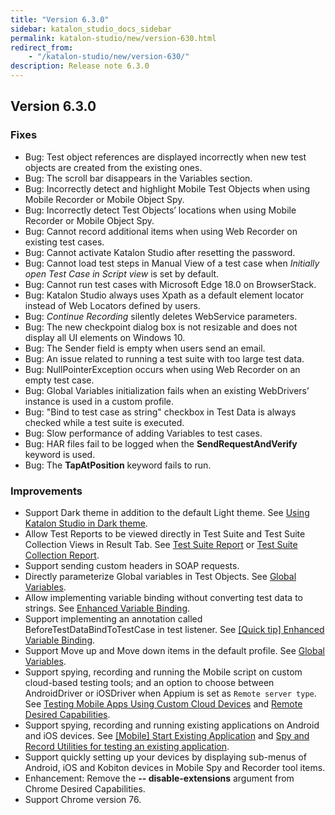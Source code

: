 ```yaml
---
title: "Version 6.3.0" 
sidebar: katalon_studio_docs_sidebar
permalink: katalon-studio/new/version-630.html
redirect_from:
    - "/katalon-studio/new/version-630/"
description: Release note 6.3.0
---
```


## Version 6.3.0

### Fixes

*   Bug: Test object references are displayed incorrectly when new test objects are created from the existing ones.
*   Bug: The scroll bar disappears in the Variables section.
*   Bug: Incorrectly detect and highlight Mobile Test Objects when using Mobile Recorder or Mobile Object Spy.
*   Bug: Incorrectly detect Test Objects’ locations when using Mobile Recorder or Mobile Object Spy.
*   Bug: Cannot record additional items when using Web Recorder on existing test cases.
*   Bug: Cannot activate Katalon Studio after resetting the password.
*   Bug: Cannot load test steps in Manual View of a test case when *Initially open Test Case in Script view* is set by default.
*   Bug: Cannot run test cases with Microsoft Edge 18.0 on BrowserStack.
*   Bug: Katalon Studio always uses Xpath as a default element locator instead of Web Locators defined by users.
*   Bug: *Continue Recording* silently deletes WebService parameters.
*   Bug: The new checkpoint dialog box is not resizable and does not display all UI elements on Windows 10.
*   Bug: The Sender field is empty when users send an email.
*   Bug: An issue related to running a test suite with too large test data.
*   Bug: NullPointerException occurs when using Web Recorder on an empty test case.
*   Bug: Global Variables initialization fails when an existing WebDrivers’ instance is used in a custom profile.
*   Bug: "Bind to test case as string" checkbox in Test Data is always checked while a test suite is executed.
*   Bug: Slow performance of adding Variables to test cases.
*   Bug: HAR files fail to be logged when the **SendRequestAndVerify** keyword is used.
*   Bug: The **TapAtPosition** keyword fails to run.

### Improvements

*   Support Dark theme in addition to the default Light theme. See [Using Katalon Studio in Dark theme](https://docs.katalon.com/katalon-studio/docs/dark-theme.html).
*   Allow Test Reports to be viewed directly in Test Suite and Test Suite Collection Views in Result Tab. See [Test Suite Report](https://docs.katalon.com/katalon-studio/docs/test-suite-report.html) or [Test Suite Collection Report](https://docs.katalon.com/katalon-studio/docs/test-suite-collection-report.html).
*   Support sending custom headers in SOAP requests.
*   Directly parameterize Global variables in Test Objects. See [Global Variables](https://docs.katalon.com/katalon-studio/docs/global-variables.html).
*   Allow implementing variable binding without converting test data to strings. See [Enhanced Variable Binding](https://docs.katalon.com/katalon-studio/docs/bind-as-string.html#variable-binding-for-test-data-with-option-embind-into-test-case-as-stringem-enabled).
*   Support implementing an annotation called BeforeTestDataBindToTestCase in test listener. See [[Quick tip] Enhanced Variable Binding](https://docs.katalon.com/katalon-studio/docs/bind-as-string.html).
*   Support Move up and Move down items in the default profile. See [Global Variables](https://docs.katalon.com/katalon-studio/docs/global-variables.html).
*   Support spying, recording and running the Mobile script on custom cloud-based testing tools; and an option to choose between AndroidDriver or iOSDriver when Appium is set as `Remote server type`. See [Testing Mobile Apps Using Custom Cloud Devices](/katalon-studio/docs/mobile-testing-apps-cloud-devices.html) and [Remote Desired Capabilities](https://docs.katalon.com/katalon-studio/docs/remote-desired-capabilities.html).
*   Support spying, recording and running existing applications on Android and iOS devices. See [[Mobile] Start Existing Application](/katalon-studio/docs/mobile-keyword-start-existing-apps.html) and [Spy and Record Utilities for testing an existing application](/katalon-studio/docs/mobile-spy-record-existing-apps.html).
*   Support quickly setting up your devices by displaying sub-menus of Android, iOS and Kobiton devices in Mobile Spy and Recorder tool items. 
*   Enhancement: Remove the **-- disable-extensions** argument from Chrome Desired Capabilities.
*   Support Chrome version 76.
